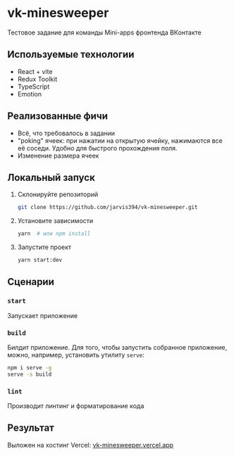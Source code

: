 # vk-minesweeper

Тестовое задание для команды Mini-apps фронтенда ВКонтакте

## Используемые технологии

- React + vite
- Redux Toolkit
- TypeScript
- Emotion

## Реализованные фичи

- Всё, что требовалось в задании
- "poking" ячеек: при нажатии на открытую ячейку, нажимаются все её соседи. Удобно для быстрого прохождения поля.
- Изменение размера ячеек

## Локальный запуск

1. Склонируйте репозиторий
   ```bash
   git clone https://github.com/jarvis394/vk-minesweeper.git
   ```
2. Установите зависимости
   ```bash
   yarn  # или npm install
   ```
3. Запустите проект
   ```bash
   yarn start:dev
   ```

## Сценарии

### `start`

Запускает приложение

### `build`

Билдит приложение. Для того, чтобы запустить собранное приложение, можно, например, установить утилиту `serve`:

```bash
npm i serve -g
serve -s build
```

### `lint`

Производит линтинг и форматирование кода

## Результат

Выложен на хостинг Vercel: [vk-minesweeper.vercel.app](https://vk-minesweeper.vercel.app)
